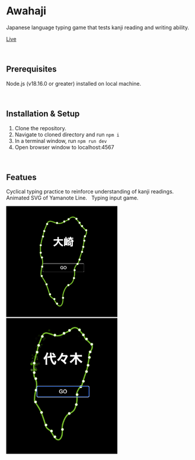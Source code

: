 # Awahaji
Japanese language typing game that tests kanji reading and writing ability.

<a href="https://awahaji-af69f1c039e0.herokuapp.com/practice">Live</a>

&nbsp;
## Prerequisites
Node.js (v18.16.0 or greater) installed on local machine.

&nbsp;
## Installation & Setup
1. Clone the repository.
2. Navigate to cloned directory and run `npm i`
3. In a terminal window, run `npm run dev`
4. Open browser window to localhost:4567

&nbsp;
## Featues
Cyclical typing practice to reinforce understanding of kanji readings.
&nbsp;
Animated SVG of Yamanote Line.
&nbsp;
Typing input game.

<img src="./public/img/screenshot1.png" width="300">
<img src="./public/img/screenshot2.png" width="300">
